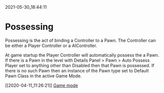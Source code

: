 2021-05-30_18:44:11

# Possessing

Possessing is the act of binding a Controller to a Pawn.
The Controller can be either a Player Controller or a AIController.

At game startup the Player Controller will automatically possess the a Pawn.
If there is a Pawn in the level with Details Panel > Pawn > Auto Possess Player set to anything other than Disabled then that Pawn is possessed.
If there is no such Pawn then an instance of the Pawn type set to Default Pawn Class in the active Game Mode.

[[2020-04-11_11:26:21]] [Game mode](./Game%20mode.md)  
